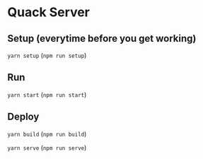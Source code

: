 # Quack Server

## Setup (everytime before you get working)

`yarn setup` (`npm run setup`)

## Run

`yarn start` (`npm run start`)

## Deploy

`yarn build` (`npm run build`)

`yarn serve` (`npm run serve`)
